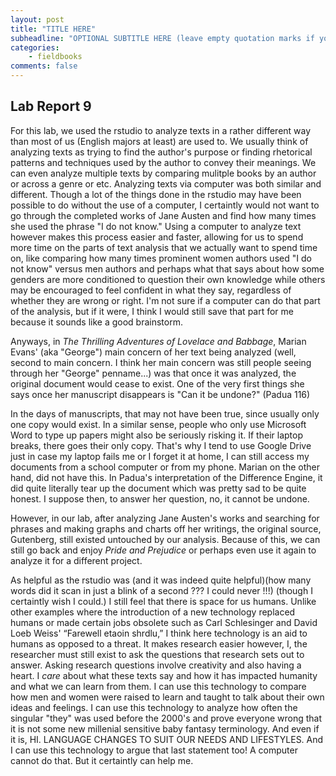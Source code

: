 ```yaml
---
layout: post
title: "TITLE HERE"
subheadline: "OPTIONAL SUBTITLE HERE (leave empty quotation marks if you don't subtitle)"
categories:
    - fieldbooks
comments: false
---
```


## Lab Report 9

For this lab, we used the rstudio to analyze texts in a rather different way than most of us (English majors at least) are used to. We usually think of analyzing texts as trying to find the author's purpose or finding rhetorical patterns and techniques used by the author to convey their meanings. We can even analyze multiple texts by comparing mulitple books by an author or across a genre or etc. Analyzing texts via computer was both similar and different. Though a lot of the things done in the rstudio may have been possible to do without the use of a computer, I certaintly would not want to go through the completed works of Jane Austen and find how many times she used the phrase "I do not know." Using a computer to analyze text however makes this process easier and faster, allowing for us to spend more time on the parts of text analysis that we actually want to spend time on, like comparing how many times prominent women authors used "I do not know" versus men authors and perhaps what that says about how some genders are more conditioned to question their own knowledge while others may be encouraged to feel confident in what they say, regardless of whether they are wrong or right. I'm not sure if a computer can do that part of the analysis, but if it were, I think I would still save that part for me because it sounds like a good brainstorm.

Anyways, in *The Thrilling Adventures of Lovelace and Babbage*, Marian Evans' (aka "George") main concern of her text being analyzed (well, second to main concern. I think her main concern was still people seeing through her "George" penname...) was that once it was analyzed, the original document would cease to exist. One of the very first things she says once her manuscript disappears is "Can it be undone?" (Padua 116)

In the days of manuscripts, that may not have been true, since usually only one copy would exist. In a similar sense, people who only use Microsoft Word to type up papers might also be seriously risking it. If their laptop breaks, there goes their only copy. That's why I tend to use Google Drive just in case my laptop fails me or I forget it at home, I can still access my documents from a school computer or from my phone. Marian on the other hand, did not have this. In Padua's interpretation of the Difference Engine, it did quite literally tear up the document which was pretty sad to be quite honest. I suppose then, to answer her question, no, it cannot be undone.

However, in our lab, after analyzing Jane Austen's works and searching for phrases and making graphs and charts off her writings, the original source, Gutenberg, still existed untouched by our analysis. Because of this, we can still go back and enjoy *Pride and Prejudice* or perhaps even use it again to analyze it for a different project.

As helpful as the rstudio was (and it was indeed quite helpful)(how many words did it scan in just a blink of a second ??? I could never !!!) (though I certaintly wish I could.) I still feel that there is space for us humans. Unlike other examples where the introduction of a new technology replaced humans or made certain jobs obsolete such as Carl Schlesinger and David Loeb Weiss' “Farewell etaoin shrdlu,” I think here technology is an aid to humans as opposed to a threat. It makes research easier however, I, the researcher must still exist to ask the questions that research sets out to answer. Asking research questions involve creativity and also having a heart. I *care* about what these texts say and how it has impacted humanity and what we can learn from them. I can use this technology to compare how men and women were raised to learn and taught to talk about their own ideas and feelings. I can use this technology to analyze how often the singular "they" was used before the 2000's and prove everyone wrong that it is not some new millenial sensitive baby fantasy terminology. And even if it is, HI. LANGUAGE CHANGES TO SUIT OUR NEEDS AND LIFESTYLES. And I can use this technology to argue that last statement too! A computer cannot do that. But it certaintly can help me.